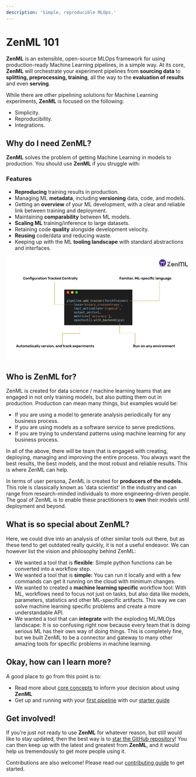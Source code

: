 ```yaml
---
description: 'Simple, reproducible MLOps.'
---
```


# ZenML 101

**ZenML** is an extensible, open-source MLOps framework for using production-ready Machine Learning pipelines, in a simple way. At its core, **ZenML** will orchestrate your experiment pipelines from **sourcing data** to **splitting, preprocessing, training**, all the way to the **evaluation of results** and even **serving**.

While there are other pipelining solutions for Machine Learning experiments, **ZenML** is focused on the following:

* Simplicity.
* Reproducibility.
* Integrations.

## Why do I need ZenML?

**ZenML** solves the problem of getting Machine Learning in models to production. You should use **ZenML** if you struggle with:

### Features

* **Reproducing** training results in production.
* Managing ML **metadata**, including **versioning** data, code, and models.
* Getting an **overview** of your ML development, with a clear and reliable link between training and deployment.
* Maintaining **comparability** between ML models.
* **Scaling ML** training/inference to large datasets.
* Retaining code **quality** alongside development velocity. 
* **Reusing** code/data and reducing waste.
* Keeping up with the ML **tooling landscape** with standard abstractions and interfaces.

![How writing ML in ZenML code keeps your code production ready from the start](.gitbook/assets/zenml-deck-q2-21-3-.png)

## Who is ZenML for?

ZenML is created for data science / machine learning teams that are engaged in not only training models, but also putting them out in production. Production can mean many things, but examples would be:

* If you are using a model to generate analysis periodically for any business process.
* If you are using models as a software service to serve predictions.
* If you are trying to understand patterns using machine learning for any business process.

In all of the above, there will be team that is engaged with creating, deploying, managing and improving the entire process. You always want the best results, the best models, and the most robust and reliable results. This is where ZenML can help.

In terms of user persona, ZenML is created for **producers of the models.** This role is classically known as 'data scientist' in the industry and can range from research-minded individuals to more engineering-driven people. The goal of ZenML is to enable these practitioners to **own** their models until deployment and beyond.

## What is so special about ZenML?

Here, we could dive into an analysis of other similar tools out there, but as these tend to get outdated really quickly, it is not a useful endeavor. We can however list the vision and philosophy behind ZenML:

* We wanted a tool that is **flexible**: Simple python functions can be converted into a workflow step.
* We wanted a tool that is **simple:** You can run it locally and with a few commands can get it running on the cloud with minimum changes.
* We wanted to created a **machine learning specific** workflow tool: With ML, workflows need to focus not just on tasks, but also data like models, parameters, statistics and other ML-specific artifacts. This way we can solve machine learning specific problems and create a more understandable API.
* We wanted a tool that can **integrate** with the exploding ML/MLOps landscape: It is so confusing right now because every team that is doing serious ML has their own way of doing things. This is completely fine, but we built ZenML to be a connector and gateway to many other amazing tools for specific problems in machine learning.

## Okay, how can I learn more?

A good place to go from this point is to:

* Read more about [core concepts](core-concepts.md) to inform your decision about using **ZenML**
* Get up and running with your [first pipeline](https://github.com/zenml-io/zenml/tree/f912d2d512477e6ed84e839259d42cb73eeedf2b/docs/book/starter-guide/quickstart.md) with our [starter guide](https://github.com/zenml-io/zenml/tree/f912d2d512477e6ed84e839259d42cb73eeedf2b/docs/book/starter-guide/repository.md)

## Get involved!

If you're just not ready to use **ZenML** for whatever reason, but still would like to stay updated, then the best way is to [star the GitHub repository](https://github.com/zenml-io/zenml)! You can then keep up with the latest and greatest from **ZenML**, and it would help us tremendously to get more people using it.

Contributions are also welcome! Please read our [contributing guide](https://github.com/zenml-io/zenml/blob/main/CONTRIBUTING.md) to get started.

